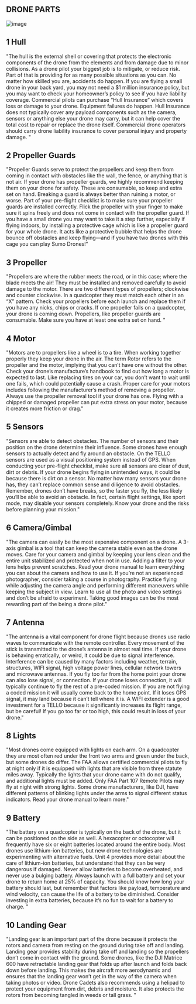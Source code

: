 ## DRONE PARTS

![image](https://github.com/ions29/cpp-reading-material/assets/127531384/d3eb3e8d-3262-4a77-85de-fffc2783eb53)

## 1	  Hull

"The hull is the external shell or covering that protects the electronic components of the drone from the elements and from damage due to minor collisions.
As a drone pilot your biggest job is to mitigate, or reduce risk. Part of that is providing for as many possible situations as you can. No matter how skilled you are, accidents do happen. If you are flying a small drone in your back yard, you may not need a $1 million insurance policy, but you may want to check your homeowner’s policy to see if you have liability coverage.
Commercial pilots can purchase “Hull Insurance” which covers loss or damage to your drone. Equipment failures do happen. Hull Insurance does not typically cover any payload components such as the camera, sensors or anything else your drone may carry, but it can help cover the total cost to repair or replace the drone itself.
Commercial drone operators should carry drone liability insurance to cover personal injury and property damage. "

## 2	  Propeller Guards	

"Propeller Guards serve to protect the propellers and keep them from coming in contact with obstacles like the wall, the fence, or anything that is not air. If your drone has propeller guards, we highly recommend keeping them on your drone for safety. These are consumable, so keep and extra set on hand. Breaking a guard is always better than ruining a motor, or worse.
Part of your pre-flight checklist is to make sure your propeller guards are installed correctly. Flick the propeller with your finger to make sure it spins freely and does not come in contact with the propeller guard. 
If you have a small drone you may want to take it a step further, especially if flying indoors, by installing a protective cage which is like a propeller guard for your whole drone. It acts like a protective bubble that helps the drone bounce off obstacles and keep flying—and if you have two drones with this cage you can play Sumo Drones!"

## 3	  Propeller	

"Propellers are where the rubber meets the road, or in this case; where the blade meets the air! They must be installed and removed carefully to avoid damage to the motor. There are two different types of propellers; clockwise and counter clockwise. In a quadcopter they must match each other in an “X” pattern. Check your propellers before each launch and replace them if you have any nicks, chips or cracks. If one propeller fails on a quadcopter, your drone is coming down.
Propellers, like propeller guards are consumable. Make sure you have at least one extra set on hand. "

## 4	  Motor	
"Motors are to propellers like a wheel is to a tire. When working together properly they keep your drone in the air. The term Rotor refers to the propeller and the motor, implying that you can’t have one without the other.
Check your drone’s manufacture’s handbook to find out how long a motor is expected to last. Like replacing tires on your car, you don’t want to wait until one fails, which could potentially cause a crash.
Proper care for your motors includes following the manufacturer’s method of removing a propeller. Always use the propeller removal tool if your drone has one. Flying with a chipped or damaged propeller can put extra stress on your motor, because it creates more friction or drag."

## 5	  Sensors	

"Sensors are able to detect obstacles. The number of sensors and their position on the drone determine their influence. Some drones have enough sensors to actually detect and fly around an obstacle. On the TELLO sensors are used as a visual positioning system instead of GPS.
When conducting your pre-flight checklist, make sure all sensors are clear of dust, dirt or debris. If your drone begins flying in unintended ways, it could be because there is dirt on a sensor.
No matter how many sensors your drone has, they can’t replace common sense and diligence to avoid obstacles. Remember, drones don’t have breaks, so the faster you fly, the less likely you’ll be able to avoid an obstacle. In fact, certain flight settings, like sport mode, may disable your sensors completely. Know your drone and the risks before planning your mission."

## 6	  Camera/Gimbal	

"The camera can easily be the most expensive component on a drone. A 3-axis gimbal is a tool that can keep the camera stable even as the drone moves.
Care for your camera and gimbal by keeping your lens clean and the entire unit stabilized and protected when not in use. Adding a filter to your lens helps prevent scratches.
Read your drone manual to learn everything you can about the camera and how to use it. If you’re not an experienced photographer, consider taking a course in photography. Practice flying while adjusting the camera angle and performing different maneuvers while keeping the subject in view. Learn to use all the photo and video settings and don’t be afraid to experiment. Taking good images can be the most rewarding part of the being a drone pilot."

## 7	  Antenna	

"The antenna is a vital component for drone flight because drones use radio waves to communicate with the remote controller. Every movement of the stick is transmitted to the drone’s antenna in almost real time. If your drone is behaving erratically, or weird, it could be due to signal interference. Interference can be caused by many factors including weather, terrain, structures, WIFI signal, high voltage power lines, cellular network towers and microwave antennas. 
If you fly too far from the home point your drone can also lose signal, or connection. If your drone loses connection, it will typically continue to fly the rest of a pre-coded mission. If you are not flying a coded mission it will usually come back to the home point. If it loses GPS signal, it may land because it can’t tell where it is.
A WIFI extender is a good investment for a TELLO because it significantly increases its flight range, but be careful! If you go too far or too high, this could result in loss of your drone."

## 8	  Lights

"Most drones come equipped with lights on each arm. On a quadcopter they are most often red under the front two arms and green under the back, but some drones do differ. The FAA allows certified commercial pilots to fly at night only if it is equipped with lights that are visible from three statute miles away. Typically the lights that your drone came with do not qualify, and additional lights must be added. Only FAA Part 107 Remote Pilots may fly at night with strong lights.
Some drone manufacturers, like DJI, have different patterns of blinking lights under the arms to signal different status indicators. Read your drone manual to learn more."

## 9	  Battery	

"The battery on a quadcopter is typically on the back of the drone, but it can be positioned on the side as well. A hexacopter or octocopter will frequently have six or eight batteries located around the entire body.
Most drones use lithium-ion batteries, but new drone technologies are experimenting with alternative fuels.
Unit 4 provides more detail about the care of lithium-ion batteries, but understand that they can be very dangerous if damaged. Never allow batteries to become overheated, and never use a bulging battery.
Always launch with a full battery and set your drone to return home at 25% of capacity. You should know how long your battery should last, but remember that factors like payload, temperature and wind velocity, can cause the life of a battery to be diminished. Consider investing in extra batteries, because it’s no fun to wait for a battery to charge. "

## 10	  Landing Gear	

"Landing gear is an important part of the drone because it protects the rotors and camera from resting on the ground during take off and landing. Landing gear provides stability during take off and landing so the propellers don’t come in contact with the ground.
Some drones, like the DJI Matrice 600 have retractable landing gear that folds up after launch and folds back down before landing. This makes the aircraft more aerodynamic and ensures that the landing gear won’t get in the way of the camera when taking photos or video.
Drone Cadets also recommends using a helipad to protect your equipment from dirt, debris and moisture. It also protects the rotors from becoming tangled in weeds or tall grass.
"
